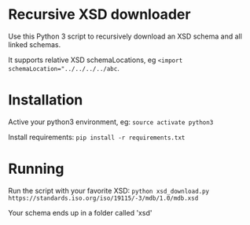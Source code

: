 # Recursive XSD downloader

Use this Python 3 script to recursively download an XSD schema and all linked schemas.

It supports relative XSD schemaLocations, eg `<import schemaLocation="../../../../abc`.

# Installation

Active your python3 environment, eg:
`source activate python3`

Install requirements:
`pip install -r requirements.txt`

# Running

Run the script with your favorite XSD:
`python xsd_download.py https://standards.iso.org/iso/19115/-3/mdb/1.0/mdb.xsd`

Your schema ends up in a folder called 'xsd'
